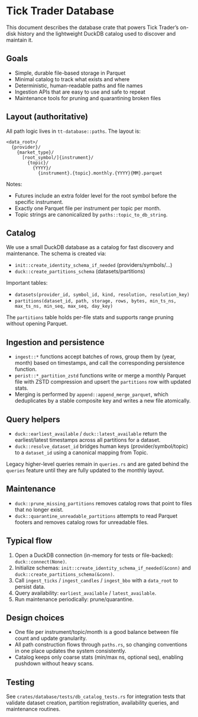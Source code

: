 # Tick Trader Database

This document describes the database crate that powers Tick Trader’s on-disk history and the lightweight DuckDB catalog used to discover and maintain it.

## Goals

- Simple, durable file-based storage in Parquet
- Minimal catalog to track what exists and where
- Deterministic, human-readable paths and file names
- Ingestion APIs that are easy to use and safe to repeat
- Maintenance tools for pruning and quarantining broken files

## Layout (authoritative)

All path logic lives in `tt-database::paths`. The layout is:

```
<data_root>/
  {provider}/
    {market_type}/
      [root_symbol/]{instrument}/
        {topic}/
          {YYYY}/
            {instrument}.{topic}.monthly.{YYYY}{MM}.parquet
```

Notes:
- Futures include an extra folder level for the root symbol before the specific instrument.
- Exactly one Parquet file per instrument per topic per month.
- Topic strings are canonicalized by `paths::topic_to_db_string`.

## Catalog

We use a small DuckDB database as a catalog for fast discovery and maintenance. The schema is created via:

- `init::create_identity_schema_if_needed` (providers/symbols/…)
- `duck::create_partitions_schema` (datasets/partitions)

Important tables:
- `datasets(provider_id, symbol_id, kind, resolution, resolution_key)`
- `partitions(dataset_id, path, storage, rows, bytes, min_ts_ns, max_ts_ns, min_seq, max_seq, day_key)`

The `partitions` table holds per-file stats and supports range pruning without opening Parquet.

## Ingestion and persistence

- `ingest::*` functions accept batches of rows, group them by (year, month) based on timestamps, and call the corresponding persistence function.
- `perist::*_partition_zstd` functions write or merge a monthly Parquet file with ZSTD compression and upsert the `partitions` row with updated stats.
- Merging is performed by `append::append_merge_parquet`, which deduplicates by a stable composite key and writes a new file atomically.

## Query helpers

- `duck::earliest_available` / `duck::latest_available` return the earliest/latest timestamps across all partitions for a dataset.
- `duck::resolve_dataset_id` bridges human keys (provider/symbol/topic) to a `dataset_id` using a canonical mapping from Topic.

Legacy higher-level queries remain in `queries.rs` and are gated behind the `queries` feature until they are fully updated to the monthly layout.

## Maintenance

- `duck::prune_missing_partitions` removes catalog rows that point to files that no longer exist.
- `duck::quarantine_unreadable_partitions` attempts to read Parquet footers and removes catalog rows for unreadable files.

## Typical flow

1. Open a DuckDB connection (in-memory for tests or file-backed): `duck::connect(None)`.
2. Initialize schemas: `init::create_identity_schema_if_needed(&conn)` and `duck::create_partitions_schema(&conn)`.
3. Call `ingest_ticks` / `ingest_candles` / `ingest_bbo` with a `data_root` to persist data.
4. Query availability: `earliest_available` / `latest_available`.
5. Run maintenance periodically: prune/quarantine.

## Design choices

- One file per instrument/topic/month is a good balance between file count and update granularity.
- All path construction flows through `paths.rs`, so changing conventions in one place updates the system consistently.
- Catalog keeps only coarse stats (min/max ns, optional seq), enabling pushdown without heavy scans.

## Testing

See `crates/database/tests/db_catalog_tests.rs` for integration tests that validate dataset creation, partition registration, availability queries, and maintenance routines.
